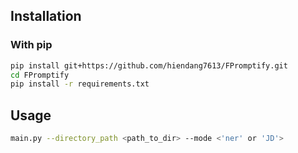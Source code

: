 
## Installation

### With pip

```bash
pip install git+https://github.com/hiendang7613/FPromptify.git
cd FPromptify
pip install -r requirements.txt
```

## Usage
```bash
main.py --directory_path <path_to_dir> --mode <'ner' or 'JD'>
```
